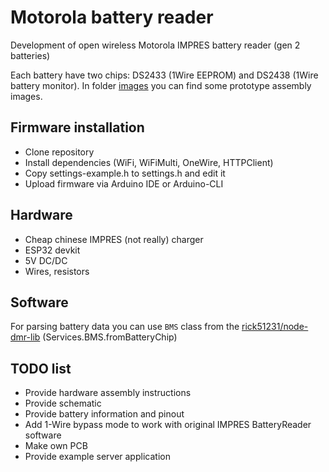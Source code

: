 # Motorola battery reader
Development of open wireless Motorola IMPRES battery reader (gen 2 batteries)

Each battery have two chips: DS2433 (1Wire EEPROM) and DS2438 (1Wire battery monitor). 
In folder [images](images) you can find some prototype assembly images.

## Firmware installation
* Clone repository
* Install dependencies (WiFi, WiFiMulti, OneWire, HTTPClient)
* Copy settings-example.h to settings.h and edit it
* Upload firmware via Arduino IDE or Arduino-CLI

## Hardware
* Cheap chinese IMPRES (not really) charger
* ESP32 devkit
* 5V DC/DC
* Wires, resistors

## Software
For parsing battery data you can use `BMS` class from the [rick51231/node-dmr-lib](https://github.com/rick51231/node-dmr-lib) (Services.BMS.fromBatteryChip)

## TODO list
* Provide hardware assembly instructions
* Provide schematic
* Provide battery information and pinout
* Add 1-Wire bypass mode to work with original IMPRES BatteryReader software
* Make own PCB
* Provide example server application